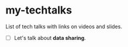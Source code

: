 # my-techtalks
List of tech talks with links on videos and slides.

 - [ ] Let's talk about <b>data sharing</b>.

